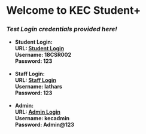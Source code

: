 <h1>Welcome to KEC Student+</h1>

<h3><em>Test Login credentials provided here!</em></h3>
<ul>
<li><b>Student Login:<b><br>
URL: <a href="https://kecstudent.xyz/logStud.php" target="_blank">Student Login</a><br>
Username: 18CSR002<br>
Password: 123</li><br>
<li><b>Staff Login:</b><br>
URL: <a href="https://kecstudent.xyz/logStaff.php" target="_blank">Staff Login</a><br>
Username: lathars<br>
Password: 123</li><br>
<li><b>Admin:</b><br>
URL: <a href="https://kecstudent.xyz/admin/index.php" target="_blank">Admin Login</a><br>
Username: kecadmin<br>
Password: Admin@123</li><br>
</ul>
